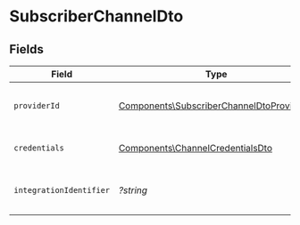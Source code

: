 # SubscriberChannelDto


## Fields

| Field                                                                                                  | Type                                                                                                   | Required                                                                                               | Description                                                                                            |
| ------------------------------------------------------------------------------------------------------ | ------------------------------------------------------------------------------------------------------ | ------------------------------------------------------------------------------------------------------ | ------------------------------------------------------------------------------------------------------ |
| `providerId`                                                                                           | [Components\SubscriberChannelDtoProviderId](../../Models/Components/SubscriberChannelDtoProviderId.md) | :heavy_check_mark:                                                                                     | The ID of the chat or push provider.                                                                   |
| `credentials`                                                                                          | [Components\ChannelCredentialsDto](../../Models/Components/ChannelCredentialsDto.md)                   | :heavy_check_mark:                                                                                     | Credentials for the channel.                                                                           |
| `integrationIdentifier`                                                                                | *?string*                                                                                              | :heavy_minus_sign:                                                                                     | An optional identifier for the integration.                                                            |